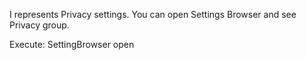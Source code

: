 I represents Privacy settings. You can open Settings Browser and see Privacy group.

Execute: SettingBrowser open